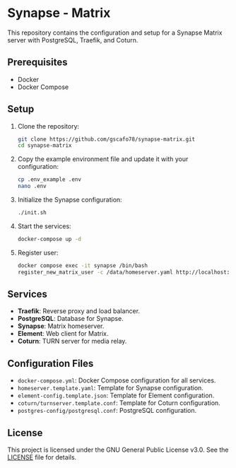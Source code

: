 # Synapse - Matrix

This repository contains the configuration and setup for a Synapse Matrix server with PostgreSQL, Traefik, and Coturn.

## Prerequisites

- Docker
- Docker Compose

## Setup

1. Clone the repository:
    ```sh
    git clone https://github.com/gscafo78/synapse-matrix.git
    cd synapse-matrix
    ```

2. Copy the example environment file and update it with your configuration:
    ```sh
    cp .env_example .env
    nano .env
    ```

3. Initialize the Synapse configuration:
    ```sh
    ./init.sh
    ```

4. Start the services:
    ```sh
    docker-compose up -d
    ```

5. Register user:
    ```sh
    docker compose exec -it synapse /bin/bash
    register_new_matrix_user -c /data/homeserver.yaml http://localhost:8008
    ```

## Services

- **Traefik**: Reverse proxy and load balancer.
- **PostgreSQL**: Database for Synapse.
- **Synapse**: Matrix homeserver.
- **Element**: Web client for Matrix.
- **Coturn**: TURN server for media relay.

## Configuration Files

- `docker-compose.yml`: Docker Compose configuration for all services.
- `homeserver.template.yaml`: Template for Synapse configuration.
- `element-config.template.json`: Template for Element configuration.
- `coturn/turnserver.template.conf`: Template for Coturn configuration.
- `postgres-config/postgresql.conf`: PostgreSQL configuration.

## License

This project is licensed under the GNU General Public License v3.0. See the [LICENSE](LICENSE) file for details.

